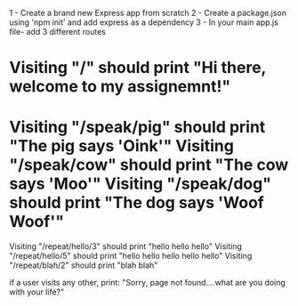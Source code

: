 1 - Create a brand new Express app from scratch
2 - Create a package.json using 'npm init' and add express as a dependency
3 - In your main app.js file- add 3 different routes

Visiting "/" should print "Hi there, welcome to my assignemnt!"
======================================================================
Visiting "/speak/pig" should print "The pig says 'Oink'"
Visiting "/speak/cow" should print "The cow says 'Moo'"
Visiting "/speak/dog" should print "The dog says 'Woof Woof'"
======================================================================
Visiting "/repeat/hello/3" should print "hello hello hello"
Visiting "/repeat/hello/5" should print "hello hello hello hello hello"
Visiting "/repeat/blah/2" should print "blah blah"

if a user visits any other, print:
"Sorry, page not found....what are you doing with your life?"